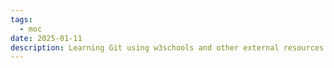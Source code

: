 ```yaml
---
tags:
  - moc
date: 2025-01-11
description: Learning Git using w3schools and other external resources
---
```

